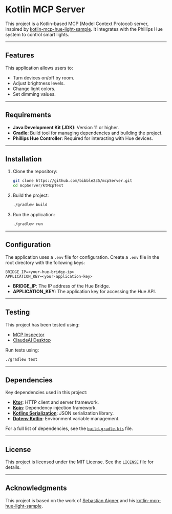 # Kotlin MCP Server

This project is a Kotlin-based MCP (Model Context Protocol) server, inspired by [kotlin-mcp-hue-light-sample](https://github.com/SebastianAigner/kotlin-mcp-hue-light-sample). It integrates with the Phillips Hue system to control smart lights.

---

## Features

This application allows users to:
- Turn devices on/off by room.
- Adjust brightness levels.
- Change light colors.
- Set dimming values.

---

## Requirements

- **Java Development Kit (JDK)**: Version 11 or higher.
- **Gradle**: Build tool for managing dependencies and building the project.
- **Phillips Hue Controller**: Required for interacting with Hue devices.

---

## Installation

1. Clone the repository:
    ```bash
    git clone https://github.com/bibble235/mcpServer.git
    cd mcpServer/ktMcpTest
    ```

2. Build the project:
    ```bash
    ./gradlew build
    ```

3. Run the application:
    ```bash
    ./gradlew run
    ```

---

## Configuration

The application uses a `.env` file for configuration. Create a `.env` file in the root directory with the following keys:

```plaintext
BRIDGE_IP=<your-hue-bridge-ip>
APPLICATION_KEY=<your-application-key>
```

- **BRIDGE_IP**: The IP address of the Hue Bridge.
- **APPLICATION_KEY**: The application key for accessing the Hue API.

---

## Testing

This project has been tested using:
- [MCP Inspector](https://modelcontextprotocol.io/docs/tools/inspector)
- [ClaudeAI Desktop](https://claude.ai/download)

Run tests using:
```bash
./gradlew test
```

---

## Dependencies

Key dependencies used in this project:
- **[Ktor](https://ktor.io/)**: HTTP client and server framework.
- **[Koin](https://insert-koin.io/)**: Dependency injection framework.
- **[Kotlinx Serialization](https://github.com/Kotlin/kotlinx.serialization)**: JSON serialization library.
- **[Dotenv Kotlin](https://github.com/cdimascio/dotenv-kotlin)**: Environment variable management.

For a full list of dependencies, see the [`build.gradle.kts`](app/build.gradle.kts) file.

---

## License

This project is licensed under the MIT License. See the [`LICENSE`](LICENSE) file for details.

---

## Acknowledgments

This project is based on the work of [Sebastian Aigner](https://github.com/SebastianAigner) and his [kotlin-mcp-hue-light-sample](https://github.com/SebastianAigner/kotlin-mcp-hue-light-sample).